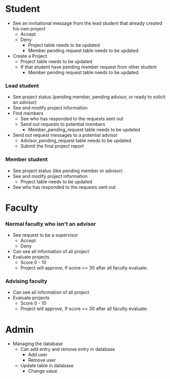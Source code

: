 # Student
- See an invitational message from the lead student that already created his own project
  - Accept
  - Deny
    - Project table needs to be updated
    - Member pending request table needs to be updated.
- Create a Project
  - Project table needs to be updated
  - If that student have pending member request from other student
    - Member pending request table needs to be updated.
### Lead student
  - See project status (pending member, pending advisor, or ready to solicit an advisor)
  - See and modify project information
  - Find members
    - See who has responded to the requests sent out
    - Send out requests to potential members
      - Member_pending_request table needs to be updated	
  - Send out request messages to a potential advisor
    - Advisor_pending_request table needs to be updated
    - Submit the final project report
### Member student
 - See project status (like pending member or advisor)
 - See and modify project information
   - Project table needs to be updated
 - See who has responded to the requests sent out

# Faculty
### Normal faculty who isn't an advisor
- See request to be a supervisor
  - Accept
  - Deny
- Can see all information of all project
- Evaluate projects
  - Score 0 - 10
  - Project will approve, If score >= 30 after all faculty evaluate.

### Advising faculty
- Can see all information of all project
- Evaluate projects
  - Score 0 - 10
  - Project will approve, If score >= 30 after all faculty evaluate.

# Admin
 - Managing the database
   - Can add entry and remove entry in database
     - Add user
     - Remove user
   - Update table in database
     - Change value 
